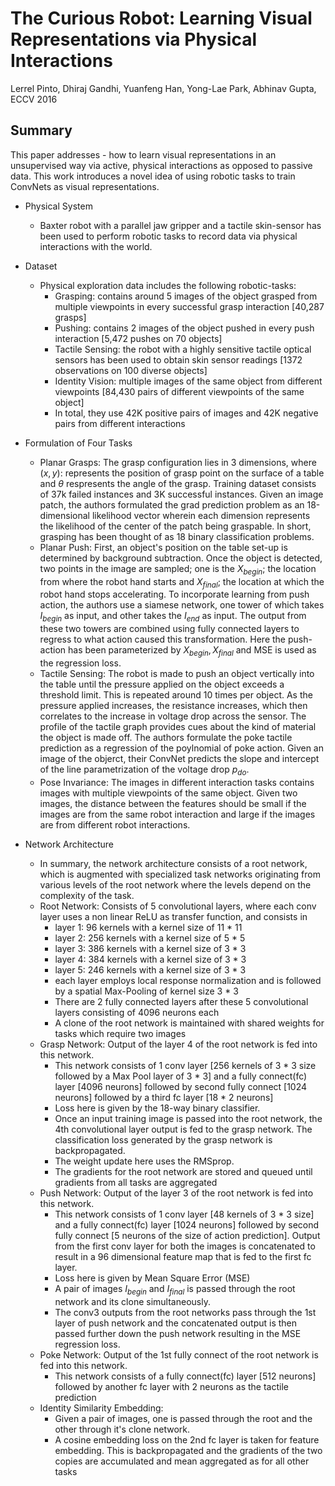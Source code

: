 # The Curious Robot: Learning Visual Representations via Physical Interactions

Lerrel Pinto, Dhiraj Gandhi, Yuanfeng Han, Yong-Lae Park, Abhinav Gupta, ECCV 2016


## Summary

This paper addresses - how to learn visual representations in an unsupervised way via active, physical interactions as opposed to passive data. This work introduces a novel idea of using robotic tasks to train ConvNets as visual representations.

- Physical System
  - Baxter robot with a parallel jaw gripper and a tactile skin-sensor has been used to perform robotic tasks to record data via physical interactions with the world.

- Dataset
  - Physical exploration data includes the following robotic-tasks:
    * Grasping: contains around 5 images of the object grasped from multiple viewpoints in every successful grasp interaction [40,287 grasps]
    * Pushing: contains 2 images of the object pushed in every push interaction [5,472 pushes on 70 objects]
    * Tactile Sensing: the robot with a highly sensitive tactile optical sensors has been used to obtain skin sensor readings [1372 observations on 100 diverse objects]
    * Identity Vision: multiple images of the same object from different viewpoints [84,430 pairs of different viewpoints of the same object]
    * In total, they use 42K positive pairs of images and 42K negative pairs from different interactions
    
- Formulation of Four Tasks
  * Planar Grasps: The grasp configuration lies in 3 dimensions, where $(x,y)$: represents the position of grasp point on the surface of a table and $\theta$ respresents the angle of the grasp. Training dataset consists of 37k failed instances and 3K successful instances. 
  Given an image patch, the authors formulated the grad prediction problem as an 18-dimensional likelihood vector wherein each dimension represents the likelihood of the center of the patch being graspable. In short, grasping has been thought of as 18 binary classification problems.
  * Planar Push: First, an object's position on the table set-up is determined by background subtraction. Once the object is detected, two points in the image are sampled; one is the $X_{begin}$; the location from where the robot hand starts and $X_{final}$; the location at which the robot hand stops accelerating.
  To incorporate learning from push action, the authors use a siamese network, one tower of which takes $I_{begin}$ as input, and other takes the $I_{end}$ as input. The output from these two towers are combined using fully connected layers to regress to what action caused this transformation. Here the push-action has been parameterized by ${X_{begin},X_{final}}$  and MSE is used as the regression loss. 
  * Tactile Sensing: The robot is made to push an object vertically into the table until the pressure applied on the object exceeds a threshold limit. This is repeated around 10 times per object. As the pressure applied increases, the resistance increases, which then correlates to the increase in voltage drop across the sensor. The profile of the tactile graph provides cues about the kind of material the object is made off.
  The authors formulate the poke tactile prediction as a regression of the poylnomial of poke action. Given an image of the objerct, their ConvNet predicts the slope and intercept of the line parametrization of the voltage drop $p_{do}$.
  * Pose Invariance: The images in different interaction tasks contains images with multiple viewpoints of the same object. Given two images, the distance between the features should be small if the images are from the same robot interaction and large if the images are from different robot interactions.        
  
- Network Architecture
  * In summary, the network architecture consists of a root network, which is augmented with specialized task networks originating from various levels of the root network where the levels depend on the complexity of the task.
  * Root Network: Consists of 5 convolutional layers, where each conv layer uses a non linear ReLU as transfer function, and consists in 
    - layer 1: 96 kernels with a kernel size of 11 * 11
    - layer 2: 256 kernels with a kernel size of 5 * 5
    - layer 3: 386 kernels with a kernel size of 3 * 3
    - layer 4: 384 kernels with a kernel size of 3 * 3
    - layer 5: 246 kernels with a kernel size of 3 * 3
    - each layer employs local response normalization and is followed by a spatial Max-Pooling of kernel size 3 * 3
    - There are 2 fully connected layers after these 5 convolutional layers consisting of 4096 neurons each
    - A clone of the root network is maintained with shared weights for tasks which require two images
   * Grasp Network: Output of the layer 4 of the root network is fed into this network. 
     - This network consists of 1 conv layer [256 kernels of 3 * 3 size followed by a Max Pool layer of 3 * 3] and a fully connect(fc) layer [4096 neurons] followed by second fully connect [1024 neurons] followed by a third fc layer [18 *  2 neurons]
     - Loss here is given by the 18-way binary classifier.
     - Once an input training image is passed into the root network, the 4th convolutional layer output is fed to the grasp network. The classification loss generated by the grasp network is backpropagated.
     - The weight update here uses the RMSprop. 
     - The gradients for the root network are stored and queued until gradients from all tasks are aggregated
   * Push Network: Output of the layer 3 of the root network is fed into this network. 
     - This network consists of 1 conv layer [48 kernels of 3 * 3 size] and a fully connect(fc) layer [1024 neurons] followed by second fully connect [5 neurons of the size of action prediction]. Output from the first conv layer for both the images is concatenated to result in a 96 dimensional feature map that is fed to the first fc layer.
     - Loss here is given by Mean Square Error (MSE)
     - A pair of images $I_{begin}$ and $I_{final}$ is passed through the root network and its clone simultaneously. 
     - The conv3 outputs from the root networks pass through the 1st layer of push network and the concatenated output is then passed further down the push network resulting in the MSE regression loss.
   * Poke Network: Output of the 1st fully connect of the root network is fed into this network. 
     - This network consists of a fully connect(fc) layer [512 neurons] followed by another fc layer with 2 neurons as the tactile prediction
   * Identity Similarity Embedding:
     - Given a pair of images, one is passed through the root and the other through it's clone network.
     - A cosine embedding loss on the 2nd fc layer is taken for feature embedding. This is backpropagated and the gradients of the two copies are accumulated and mean aggregated as for all other tasks

